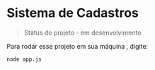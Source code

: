 <h1> Sistema de Cadastros </h1>

>Status do projeto - em desenvolvimento

Para rodar esse projeto em sua máquina , digite:

```
node app.js
```
